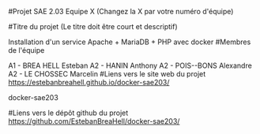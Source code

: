 #Projet SAE 2.03 Equipe X
(Changez la X par votre numéro d'équipe)

#Titre du projet
(Le titre doit être court et descriptif)

Installation d'un service Apache + MariaDB + PHP avec docker
#Membres de l'équipe

A1 - BREA HELL Esteban
A2 - HANIN Anthony
A2 - POIS--BONS Alexandre
A2 - LE CHOSSEC Marcelin
#Liens vers le site web du projet
https://estebanbreahell.github.io/docker-sae203/

docker-sae203

#Liens vers le dépôt github du projet
https://github.com/EstebanBreaHell/docker-sae203/
